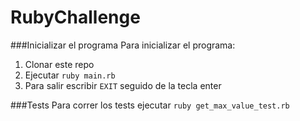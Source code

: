 # RubyChallenge

###Inicializar el programa
Para inicializar el programa:
1. Clonar este repo
2. Ejecutar `ruby main.rb`
3. Para salir escribir `EXIT` seguido de la tecla enter

###Tests
Para correr los tests ejecutar `ruby get_max_value_test.rb`
